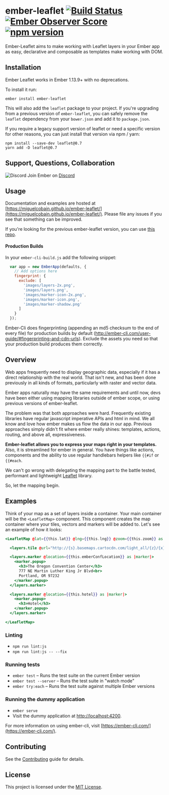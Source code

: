# ember-leaflet [![Build Status](https://travis-ci.org/miguelcobain/ember-leaflet.svg)](https://travis-ci.org/miguelcobain/ember-leaflet) [![Ember Observer Score](http://emberobserver.com/badges/ember-leaflet.svg)](http://emberobserver.com/addons/ember-leaflet) [![npm version](https://badge.fury.io/js/ember-leaflet.svg)](https://badge.fury.io/js/ember-leaflet)

Ember-Leaflet aims to make working with Leaflet layers in your Ember app as easy, declarative and composable as templates make working with DOM.

## Installation

Ember Leaflet works in Ember 1.13.9+ with no deprecations.

To install it run:
```
ember install ember-leaflet
```

This will also add the `leaflet` package to your project.
If you're upgrading from a previous version of `ember-leaflet`, you can safely remove the `leaflet` dependency from your `bower.json` and add it to `package.json`.

If you require a legacy support version of leaflet or need a specific version for other reasons, you can just install that version via npm / yarn:

```
npm install --save-dev leaflet@0.7
yarn add -D leaflet@0.7
```

## Support, Questions, Collaboration

![Discord](https://img.shields.io/discord/480462759797063690.svg?logo=discord) Join Ember on [Discord](https://discord.gg/zT3asNS)

## Usage

Documentation and examples are hosted at [https://miguelcobain.github.io/ember-leaflet/](https://miguelcobain.github.io/ember-leaflet/).
Please file any issues if you see that something can be improved.

If you're looking for the previous ember-leaflet version, you can use [this repo](https://github.com/gabesmed/ember-leaflet).

#### Production Builds
In your <code>ember-cli-build.js</code> add the following snippet:
```js
  var app = new EmberApp(defaults, {
    // Add options here
    fingerprint: {
      exclude: [
        'images/layers-2x.png',
        'images/layers.png',
        'images/marker-icon-2x.png',
        'images/marker-icon.png',
        'images/marker-shadow.png'
      ]
    }
  });
```
Ember-Cli does fingerprinting (appending an md5 checksum to the end of every file) for production builds by default (http://ember-cli.com/user-guide/#fingerprinting-and-cdn-urls). Exclude the assets you need so that your production build produces them correctly.

## Overview

Web apps frequently need to display geographic data, especially if it has a direct relationship with the real world. That isn't new, and has been done previously in all kinds of formats, particularly with raster and vector data.

Ember apps naturally may have the same requirements and until now, devs have been either using mapping libraries outside of ember scope, or using previous versions of ember-leaflet.

The problem was that both approaches were hard. Frequently existing libraries have regular javascript imperative APIs and html in mind. We all know and love how ember makes us flow the data in our app. Previous approaches simply didn't fit where ember really shines: templates, actions, routing, and above all, expressiveness.

**Ember-leaflet allows you to express your maps right in your templates.** Also, it is streamlined for ember in general. You have things like actions, components and the ability to use regular handlebars helpers like `{{#if` or `{{#each`.

We can't go wrong with delegating the mapping part to the battle tested, performant and lightweight [Leaflet](http://leafletjs.com/) library.

So, let the mapping begin.

## Examples

Think of your map as a set of layers inside a container. Your main container will be the `<LeafletMap>` component. This component creates the map container where your tiles, vectors and markers will be added to. Let's see an example of how it looks:

```hbs
<LeafletMap @lat={{this.lat}} @lng={{this.lng}} @zoom={{this.zoom}} as |layers|>

  <layers.tile @url="http://{s}.basemaps.cartocdn.com/light_all/{z}/{x}/{y}.png">

  <layers.marker @location={{this.emberConfLocation}} as |marker|>
    <marker.popup>
      <h3>The Oregon Convention Center</h3>
      777 NE Martin Luther King Jr Blvd<br>
      Portland, OR 97232
    </marker.popup>
  </layers.marker>

  <layers.marker @location={{this.hotel}} as |marker|>
    <marker.popup>
      <h3>Hotel</h3>
    </marker.popup>
  </layers.marker>

</LeafletMap>
```

### Linting

* `npm run lint:js`
* `npm run lint:js -- --fix`

### Running tests

* `ember test` – Runs the test suite on the current Ember version
* `ember test --server` – Runs the test suite in "watch mode"
* `ember try:each` – Runs the test suite against multiple Ember versions

### Running the dummy application

* `ember serve`
* Visit the dummy application at [http://localhost:4200](http://localhost:4200).

For more information on using ember-cli, visit [https://ember-cli.com/](https://ember-cli.com/).

Contributing
------------------------------------------------------------------------------

See the [Contributing](CONTRIBUTING.md) guide for details.


License
------------------------------------------------------------------------------

This project is licensed under the [MIT License](LICENSE.md).
